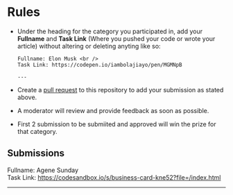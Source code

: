 # Rules

- Under the heading for the category you participated in, add your **Fullname** and **Task Link** (Where you pushed your code or wrote your article) without altering or deleting anyting like so:
  
  ```
  Fullname: Elon Musk <br />
  Task Link: https://codepen.io/iambolajiayo/pen/MGMNpB
  
  ---
  
  ```

- Create a [pull request](https://help.github.com/en/github/collaborating-with-issues-and-pull-requests/creating-a-pull-request) to this repository to add your submission as stated above.
- A moderator will review and provide feedback as soon as possible.
- First 2 submission to be submiited and approved will win the prize for that category.

## Submissions

Fullname: Agene Sunday <br />
Task Link: https://codesandbox.io/s/business-card-kne52?file=/index.html

---
